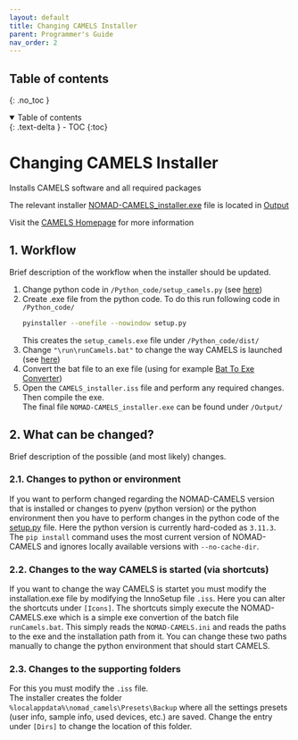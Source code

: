 ```yaml
---
layout: default
title: Changing CAMELS Installer
parent: Programmer's Guide
nav_order: 2
---
```


## Table of contents
{: .no_toc }

<details open markdown="block">
  <summary>
    Table of contents
  </summary>
  {: .text-delta }
- TOC
{:toc}
</details>

# Changing CAMELS Installer
Installs CAMELS software and all required packages

The relevant installer [NOMAD-CAMELS_installer.exe](/Output/NOMAD-CAMELS_installer.exe) 
file is located in [Output](/Output/)

Visit the [CAMELS Homepage](https://fau-lap.github.io/CAMELS/) for more information

## 1. Workflow
Brief description of the workflow when the installer should be updated.
1. Change python code in `/Python_code/setup_camels.py` (see [here](#21-changes-to-python-or-environment))
2. Create .exe file from the python code. To do this run following code in `/Python_code/`
    ```bash
    pyinstaller --onefile --nowindow setup.py
    ```
   This creates the `setup_camels.exe` file under `/Python_code/dist/`
3. Change `"\run\runCamels.bat"` to change the way CAMELS is launched (see [here](#22-changes-to-the-way-camels-is-started-via-shortcuts))
4. Convert the bat file to an exe file (using for example [Bat To Exe Converter](https://bat-to-exe-converter-x64.de.softonic.com/))
5. Open the `CAMELS_installer.iss` file and perform any required changes. Then compile the exe.\
The final file `NOMAD-CAMELS_installer.exe` can be found under `/Output/`


## 2. What can be changed?
Brief description of the possible (and most likely) changes.
### 2.1. Changes to python or environment
If you want to perform changed regarding the NOMAD-CAMELS version that is installed or 
changes to pyenv (python version) or the python environment then you have to perform 
changes in the python code of the [setup.py](/Python_code/setup_camels.py) file. Here the python version is currently hard-coded as `3.11.3`. The `pip install` command uses the most current version of NOMAD-CAMELS and ignores locally available versions with `--no-cache-dir`.
### 2.2. Changes to the way CAMELS is started (via shortcuts)
If you want to change the way CAMELS is startet you must modify the installation.exe file by modifying the InnoSetup file `.iss`. Here you can alter the shortcuts under `[Icons]`. 
The shortcuts simply execute the NOMAD-CAMELS.exe which is a simple exe convertion of the batch file `runCamels.bat`. This simply reads  the `NOMAD-CAMELS.ini` and reads the paths to the exe and the installation path from it. You can change these two paths manually to change the python environment that should start CAMELS. 
### 2.3. Changes to the supporting folders
For this you must modify the `.iss` file.\
The installer creates the folder `%localappdata%\nomad_camels\Presets\Backup` where all the settings presets (user info, sample info, used devices, etc.) are saved. Change the entry under `[Dirs]` to change the location of this folder.

